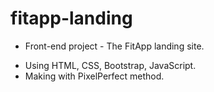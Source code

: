 # fitapp-landing
* Front-end project - The FitApp landing site.
- Using HTML, CSS, Bootstrap, JavaScript.
- Making with PixelPerfect method.
